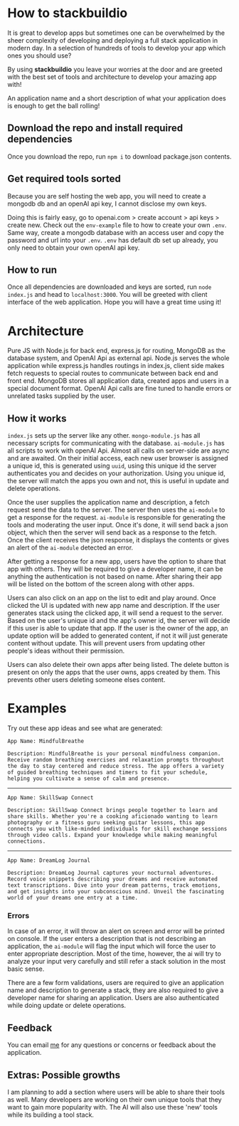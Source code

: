 # How to stackbuildio
It is great to develop apps but sometimes one can be overwhelmed by the sheer complexity of developing and deploying a full stack application in modern day. In a selection of hundreds of tools to develop your app which ones you should use? 

By using **stackbuildio** you leave your worries at the door and are greeted with the best set of tools and architecture to develop your amazing app with!

An application name and a short description of what your application does is enough to get the ball rolling!
## Download the repo and install required dependencies
Once you download the repo, run ```npm i``` to download package.json contents.
## Get required tools sorted
Because you are self hosting the web app, you will need to create a mongodb db and an openAI api key, I cannot disclose my own keys.

Doing this is fairly easy, go to openai.com > create account > api keys > create new. Check out the `env-example` file to how to create your own `.env`. Same way, create a mongodb database with an access user and copy the password and url into your `.env`. `.env` has default db set up already, you only need to obtain your own openAI api key.

## How to run
Once all dependencies are downloaded and keys are sorted, run `node index.js` and head to `localhost:3000`. You will be greeted with client interface of the web application. Hope you will have a great time using it!

# Architecture
Pure JS with Node.js for back end, express.js for routing, MongoDB as the database system, and OpenAI Api as external api. Node.js serves the whole application while express.js handles routings in index.js, client side makes fetch requests to special routes to communicate between back end and front end. MongoDB stores all application data, created apps and users in a special document format. OpenAI Api calls are fine tuned to handle errors or unrelated tasks supplied by the user.

## How it works
`index.js` sets up the server like any other. `mongo-module.js` has all necessary scripts for communicating with the database. `ai-module.js` has all scripts to work with openAI Api. Almost all calls on server-side are async and are awaited. On their initial access, each new user browser is assigned a unique id, this is generated using `uuid`, using this unique id the server authenticates you and decides on your authorization. Using you unique id, the server will match the apps you own and not, this is useful in update and delete operations. 

Once the user supplies the application name and description, a fetch request send the data to the server. The server then uses the `ai-module` to get a response for the request. `ai-module` is responsible for generating the tools and moderating the user input. Once it's done, it will send back a json object, which then the server will send back as a response to the fetch. Once the client receives the json response, it displays the contents or gives an alert of the `ai-module` detected an error. 

After getting a response for a new app, users have the option to share that app with others. They will be required to give a developer name, it can be anything the authentication is not based on name. After sharing their app will be listed on the bottom of the screen along with other apps.

Users can also click on an app on the list to edit and play around. Once clicked the UI is updated with new app name and description. If the user generates stack using the clicked app, it will send a request to the server. Based on the user's unique id and the app's owner id, the server will decide if this user is able to update that app. If the user is the owner of the app, an update option will be added to generated content, if not it will just generate content without update. This will prevent users from updating other people's ideas without their permission.

Users can also delete their own apps after being listed. The delete button is present on only the apps that the user owns, apps created by them. This prevents other users deleting someone elses content. 

# Examples
Try out these app ideas and see what are generated:
```
App Name: MindfulBreathe

Description: MindfulBreathe is your personal mindfulness companion. Receive random breathing exercises and relaxation prompts throughout the day to stay centered and reduce stress. The app offers a variety of guided breathing techniques and timers to fit your schedule, helping you cultivate a sense of calm and presence.
```
---
```
App Name: SkillSwap Connect

Description: SkillSwap Connect brings people together to learn and share skills. Whether you're a cooking aficionado wanting to learn photography or a fitness guru seeking guitar lessons, this app connects you with like-minded individuals for skill exchange sessions through video calls. Expand your knowledge while making meaningful connections.
```
---
```
App Name: DreamLog Journal

Description: DreamLog Journal captures your nocturnal adventures. Record voice snippets describing your dreams and receive automated text transcriptions. Dive into your dream patterns, track emotions, and get insights into your subconscious mind. Unveil the fascinating world of your dreams one entry at a time.
```
### Errors
In case of an error, it will throw an alert on screen and error will be printed on console. If the user enters a description that is not describing an application, the `ai-module` will flag the input which will force the user to enter appropriate description. Most of the time, however, the ai will try to analyze your input very carefully and still refer a stack solution in the most basic sense.

There are a few form validations, users are required to give an application name and description to generate a stack, they are also required to give a developer name for sharing an application. Users are also authenticated while doing update or delete operations.

## Feedback
You can email [me](ozel@yilmazel.com) for any questions or concerns or feedback about the application.

## Extras: Possible growths
I am planning to add a section where users will be able to share their tools as well. Many developers are working on their own unique tools that they want to gain more popularity with. The AI will also use these 'new' tools while its building a tool stack.